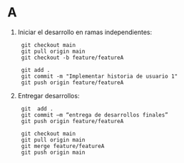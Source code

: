# A

1. Iniciar el desarrollo en ramas independientes: 

        git checkout main 
        git pull origin main 
        git checkout -b feature/featureA 

        git add . 
        git commit -m "Implementar historia de usuario 1" 
        git push origin feature/featureA 

2. Entregar desarrollos: 

        git  add . 
        git commit –m “entrega de desarrollos finales” 
        git push origin feature/featureA 

        git checkout main 
        git pull origin main 
        git merge feature/featureA 
        git push origin main 
